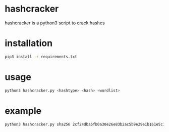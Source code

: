 # hashcracker

hashcracker is a python3 script to crack hashes

# installation

```bash
pip3 install -r requirements.txt
```

# usage

```bash
python3 hashcracker.py <hashtype> <hash> <wordlist>
```

# example

```bash
python3 hashcracker.py sha256 2cf24dba5fb0a30e26e83b2ac5b9e29e1b161e5c1fa7425e73043362938b9824 /usr/share/wordlists/rockyou.txt
```
